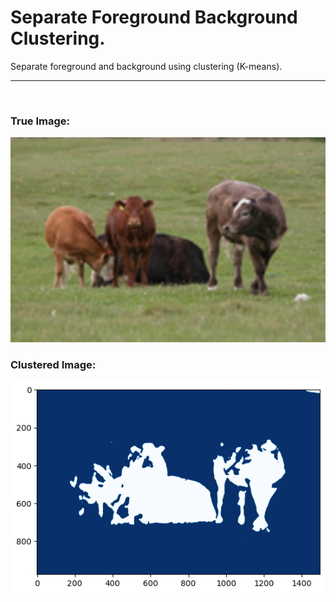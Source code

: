 # Separate Foreground Background Clustering.
Separate foreground and background using clustering (K-means).
<hr>
<br>

### True Image:

![Image](a.png)

### Clustered Image:

![Image](output.png)
